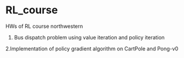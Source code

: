 # RL_course
HWs of RL course northwestern

1. Bus dispatch problem using value iteration and policy iteration

2.Implementation of policy gradient algorithm on CartPole and Pong-v0




